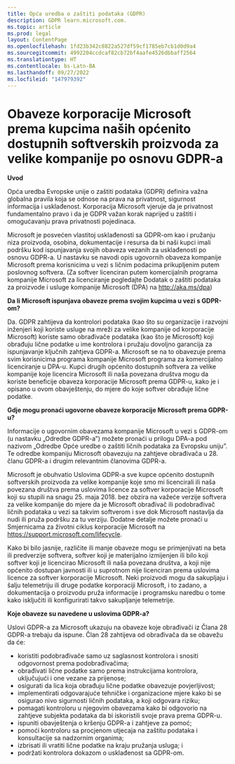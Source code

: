 ```yaml
---
title: Opća uredba o zaštiti podataka (GDPR)
description: GDPR learn.microsoft.com.
ms.topic: article
ms.prod: legal
layout: ContentPage
ms.openlocfilehash: 1fd23b342c8822a527df59cf1785eb7cb1d0d9a4
ms.sourcegitcommit: 4992204ccdcaf82cb72bf4aafe4526dbbaff2564
ms.translationtype: HT
ms.contentlocale: bs-Latn-BA
ms.lasthandoff: 09/27/2022
ms.locfileid: "147979392"
---
```

# <a name="microsofts-gdpr-commitments-to-customers-of-our-generally-available-enterprise-software-products"></a>Obaveze korporacije Microsoft prema kupcima naših općenito dostupnih softverskih proizvoda za velike kompanije po osnovu GDPR-a

**Uvod**

Opća uredba Evropske unije o zaštiti podataka (GDPR) definira važna globalna pravila koja se odnose na prava na privatnost, sigurnost informacija i usklađenost. Korporacija Microsoft vjeruje da je privatnost fundamentalno pravo i da je GDPR važan korak naprijed u zaštiti i omogućavanju prava privatnosti pojedinaca.     

Microsoft je posvećen vlastitoj usklađenosti sa GDPR-om kao i pružanju niza proizvoda, osobina, dokumentacije i resursa da bi naši kupci imali podršku kod ispunjavanja svojih obaveza vezanih za usklađenosti po osnovu GDPR-a. U nastavku se navodi opis ugovornih obaveza kompanije Microsoft prema korisnicima u vezi s ličnim podacima prikupljenim putem poslovnog softvera. (Za softver licenciran putem komercijalnih programa kompanije Microsoft za licenciranje pogledajte Dodatak o zaštiti podataka za proizvode i usluge kompanije Microsoft (DPA) na http://aka.ms/dpa)

**Da li Microsoft ispunjava obaveze prema svojim kupcima u vezi s GDPR-om?**

Da. GDPR zahtijeva da kontrolori podataka (kao što su organizacije i razvojni inženjeri koji koriste usluge na mreži za velike kompanije od korporacije Microsoft) koriste samo obrađivače podataka (kao što je Microsoft) koji obrađuju lične podatke u ime kontrolora i pružaju dovoljno garancija za ispunjavanje ključnih zahtjeva GDPR-a. Microsoft se na to obavezuje prema svim korisnicima programa kompanije Microsoft programa za komercijalno licenciranje u DPA-u. Kupci drugih općenito dostupnih softvera za velike kompanije koje licencira Microsoft ili naša povezana društva mogu da koriste beneficije obaveza korporacije Microsoft prema GDPR-u, kako je i opisano u ovom obavještenju, do mjere do koje softver obrađuje lične podatke.

**Gdje mogu pronaći ugovorne obaveze korporacije Microsoft prema GDPR-u?**

Informacije o ugovornim obavezama kompanije Microsoft u vezi s GDPR-om (u nastavku „Odredbe GDPR-a”) možete pronaći u prilogu DPA-a pod nazivom „Odredbe Opće uredbe o zaštiti ličnih podataka za Evropsku uniju”. Te odredbe kompaniju Microsoft obavezuju na zahtjeve obrađivača u 28. članu GDPR-a i drugim relevantnim članovima GDPR-a. 

Microsoft je obuhvatio Uslovima GDPR-a sve kupce općenito dostupnih softverskih proizvoda za velike kompanije koje smo mi licencirali ili naša povezana društva prema uslovima licence za softver korporacije Microsoft koji su stupili na snagu 25. maja 2018. bez obzira na važeće verzije softvera za velike kompanije do mjere da je Microsoft obrađivač ili podobrađivač ličnih podataka u vezi sa takvim softverom i sve dok Microsoft nastavlja da nudi ili pruža podršku za tu verziju. Dodatne detalje možete pronaći u Smjernicama za životni ciklus korporacije Microsoft na https://support.microsoft.com/lifecycle.

Kako bi bilo jasnije, različite ili manje obaveze mogu se primjenjivati na beta ili predverzije softvera, softver koji je materijalno izmijenjen ili bilo koji softver koji je licencirao Microsoft ili naša povezana društva, a koji nije općenito dostupan javnosti ili u suprotnom nije licenciran prema uslovima licence za softver korporacije Microsoft. Neki proizvodi mogu da sakupljaju i šalju telemetriju ili druge podatke korporaciji Microsoft, i to zadano, a dokumentacija o proizvodu pruža informacije i programsku naredbu o tome kako isključiti ili konfigurirati takvo sakupljanje telemetrije.

**Koje obaveze su navedene u uslovima GDPR-a?**

Uslovi GDPR-a za Microsoft ukazuju na obaveze koje obrađivači iz Člana 28 GDPR-a trebaju da ispune.  Član 28 zahtijeva od obrađivača da se obavežu da će:

-   koristiti podobrađivače samo uz saglasnost kontrolora i snositi odgovornost prema podobrađivačima;
-   obrađivati lične podatke samo prema instrukcijama kontrolora, uključujući i one vezane za prijenose;
-   osigurati da lica koja obrađuju lične podatke obavezuje povjerljivost;
-   implementirati odgovarajuće tehničke i organizacione mjere kako bi se osigurao nivo sigurnosti ličnih podataka, a koji odgovara riziku;
-   pomagati kontroloru u njegovim obavezama kako bi odgovorio na zahtjeve subjekta podataka da bi iskoristili svoje prava prema GDPR-u.
-   ispuniti obavještenja o kršenju GDPR-a i zahtjeve za pomoć;
-   pomoći kontroloru sa procjenom utjecaja na zaštitu podataka i konsultacije sa nadzornim organima; 
-   izbrisati ili vratiti lične podatke na kraju pružanja usluga; i
-   podržati kontrolora dokazom o usklađenost sa GDPR-om.
